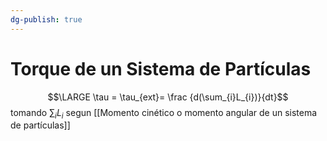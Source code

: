 ```yaml
---
dg-publish: true
---
```

# Torque de un Sistema de Partículas
$$\LARGE \tau = \tau_{ext}= \frac {d(\sum_{i}L_{i})}{dt}$$
tomando $\sum_{i}L_{i}$ segun [[Momento cinético o momento angular de un sistema de partículas]]


